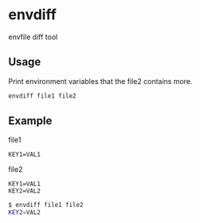 # envdiff
envfile diff tool

## Usage

Print environment variables that the file2 contains more.

```sh
envdiff file1 file2
```

## Example

file1

```env
KEY1=VAL1
```

file2

```env
KEY1=VAL1
KEY2=VAL2
```

```sh
$ envdiff file1 file2
KEY2=VAL2
```
